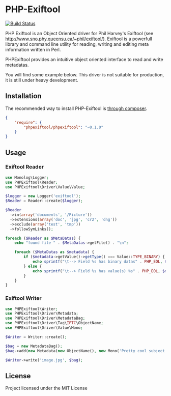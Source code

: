 # PHP-Exiftool

[![Build Status](https://secure.travis-ci.org/romainneutron/PHPExiftool.png?branch=master)](http://travis-ci.org/romainneutron/PHPExiftool)

PHP Exiftool is an Object Oriented driver for Phil Harvey's Exiftool (see
http://www.sno.phy.queensu.ca/~phil/exiftool/).
Exiftool is a powerfull library and command line utility for reading, writing
and editing meta information written in Perl.

PHPExiftool provides an intuitive object oriented interface to read and write
metadatas.

You will find some example below.
This driver is not suitable for production, it is still under heavy development.

## Installation

The recommended way to install PHP-Exiftool is [through composer](http://getcomposer.org).

```JSON
{
    "require": {
        "phpexiftool/phpexiftool": "~0.1.0"
    }
}
```

## Usage

### Exiftool Reader

```php
use Monolog\Logger;
use PHPExiftool\Reader;
use PHPExiftool\Driver\Value\Value;

$logger = new Logger('exiftool');
$Reader = Reader::create($logger);

$Reader
  ->in(array('documents', '/Picture'))
  ->extensions(array('doc', 'jpg', 'cr2', 'dng'))
  ->exclude(array('test', 'tmp'))
  ->followSymLinks();

foreach ($Reader as $MetaDatas) {
    echo "found file " . $MetaDatas->getFile() . "\n";

    foreach ($MetaDatas as $metadata) {
        if ($metadata->getValue()->getType() === Value::TYPE_BINARY) {
            echo sprintf("\t--> Field %s has binary datas" . PHP_EOL, $metadata->getTag());
        } else {
            echo sprintf("\t--> Field %s has value(s) %s" . PHP_EOL, $metadata->getTag(), $metadata->getValue()->asString());
        }
    }
}
```

### Exiftool Writer

```php
use PHPExiftool\Writer;
use PHPExiftool\Driver\Metadata;
use PHPExiftool\Driver\MetadataBag;
use PHPExiftool\Driver\Tag\IPTC\ObjectName;
use PHPExiftool\Driver\Value\Mono;

$Writer = Writer::create();

$bag = new MetadataBag();
$bag->add(new Metadata(new ObjectName(), new Mono('Pretty cool subject')));

$Writer->write('image.jpg', $bag);
```

## License

Project licensed under the MIT License
